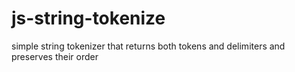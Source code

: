 # js-string-tokenize
simple string tokenizer that returns both tokens and delimiters and preserves their order
